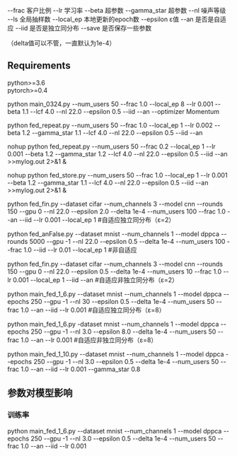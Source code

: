 --frac 客户比例 --lr 学习率 --beta 超参数  --gamma_star 超参数 --nl 噪声等级 --ls 全局抽样数 --local_ep 本地更新的epoch数 --epsilon ε值 --an 是否是自适应 --iid 是否是独立同分布 --save 是否保存一些参数


（delta值可以不管，一直默认为1e-4）

## Requirements
python>=3.6  
pytorch>=0.4

python main_0324.py --num_users 50 --frac 1.0 --local_ep 8 --lr 0.001 --beta 1.1 --lcf 4.0 --nl 22.0 --epsilon 0.5 --iid --an --optimizer Momentum


python fed_repeat.py --num_users 50 --frac 1.0 --local_ep 1 --lr 0.002 --beta 1.2 --gamma_star 1.1 --lcf 4.0 --nl 22.0 --epsilon 0.5 --iid --an

nohup python fed_repeat.py --num_users 50 --frac 0.2 --local_ep 1 --lr 0.001 --beta 1.2 --gamma_star 1.2 --lcf 4.0 --nl 22.0 --epsilon 0.5 --iid --an >>mylog.out 2>&1 &

nohup python fed_store.py --num_users 50 --frac 1.0 --local_ep 1 --lr 0.001 --beta 1.2 --gamma_star 1.1 --lcf 4.0 --nl 22.0 --epsilon 0.5 --iid --an >>mylog.out 2>&1 &

python fed_fin.py --dataset cifar --num_channels 3 --model cnn --rounds 150 --gpu 0 --nl 22.0 --epsilon 2.0 --delta 1e-4 --num_users 100 --frac 1.0 --an --iid --lr 0.001 --local_ep 1 #自适应独立同分布（ε=2）

python fed_anFalse.py --dataset mnist --num_channels 1 --model dppca --rounds 5000 --gpu -1 --nl 22.0 --epsilon 0.5 --delta 1e-4 --num_users 100 --frac 1.0 --iid --lr 0.01 --local_ep 1 #非自适应

python fed_fin.py --dataset cifar --num_channels 3 --model cnn --rounds 150 --gpu 0 --nl 22.0 --epsilon 0.5 --delta 1e-4 --num_users 10 --frac 1.0 --lr 0.001 --local_ep 1 --iid --an #自适应非独立同分布（ε=2）

python main_fed_1_6.py --dataset mnist --num_channels 1 --model dppca --epochs 250 --gpu -1 --nl 30 --epsilon 0.5 --delta 1e-4 --num_users 50 --frac 1.0 --an --iid --lr 0.001 #自适应独立同分布（ε=8）

python main_fed_1_6.py -dataset mnist --num_channels 1 --model dppca --epochs 250 --gpu -1 --nl 3.0 --epsilon 8.0 --delta 1e-4 --num_users 50 --frac 1.0 --an --lr 0.001 #自适应非独立同分布（ε=8）

python main_fed_1_10.py --dataset mnist --num_channels 1 --model dppca --epochs 250 --gpu -1 --nl 3.0 --epsilon 0.5 --delta 1e-4 --num_users 50 --frac 1.0 --an --iid --lr 0.001 --gamma_star 0.8

## 参数对模型影响

### 训练率
python main_fed_1_6.py --dataset mnist --num_channels 1 --model dppca --epochs 250 --gpu -1 --nl 3.0 --epsilon 0.5 --delta 1e-4 --num_users 50 --frac 1.0 --an --iid --lr 0.001 








